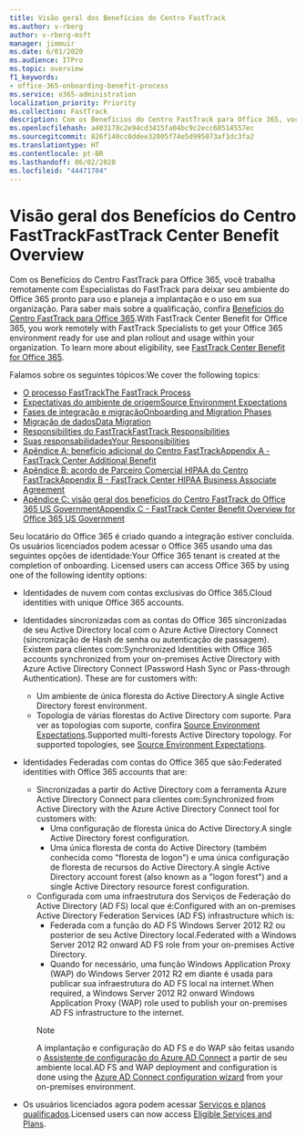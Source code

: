 ```yaml
---
title: Visão geral dos Benefícios do Centro FastTrack
ms.author: v-rberg
author: v-rberg-msft
manager: jimmuir
ms.date: 6/01/2020
ms.audience: ITPro
ms.topic: overview
f1_keywords:
- office-365-onboarding-benefit-process
ms.service: o365-administration
localization_priority: Priority
ms.collection: FastTrack
description: Com os Benefícios do Centro FastTrack para Office 365, você trabalha remotamente com Especialistas do FastTrack para deixar seu ambiente do Office 365 pronto para uso e planeja a implantação e o uso em sua organização. Para saber mais sobre a qualificação, confira Benefícios do Centro FastTrack para Office 365.
ms.openlocfilehash: a403178c2e94cd3415fa04bc9c2ecc68514557ec
ms.sourcegitcommit: 826f140cc0ddee32005f74e5d995073af1dc3fa2
ms.translationtype: HT
ms.contentlocale: pt-BR
ms.lasthandoff: 06/02/2020
ms.locfileid: "44471704"
---
```

# <a name="fasttrack-center-benefit-overview"></a><span data-ttu-id="2df7d-104">Visão geral dos Benefícios do Centro FastTrack</span><span class="sxs-lookup"><span data-stu-id="2df7d-104">FastTrack Center Benefit Overview</span></span>

<span data-ttu-id="2df7d-p102">Com os Benefícios do Centro FastTrack para Office 365, você trabalha remotamente com Especialistas do FastTrack para deixar seu ambiente do Office 365 pronto para uso e planeja a implantação e o uso em sua organização. Para saber mais sobre a qualificação, confira [Benefícios do Centro FastTrack para Office 365](O365-fasttrack-benefit-for-office-365.md).</span><span class="sxs-lookup"><span data-stu-id="2df7d-p102">With FastTrack Center Benefit for Office 365, you work remotely with FastTrack Specialists to get your Office 365 environment ready for use and plan rollout and usage within your organization. To learn more about eligibility, see [FastTrack Center Benefit for Office 365](O365-fasttrack-benefit-for-office-365.md).</span></span>
  
<span data-ttu-id="2df7d-107">Falamos sobre os seguintes tópicos:</span><span class="sxs-lookup"><span data-stu-id="2df7d-107">We cover the following topics:</span></span>
- [<span data-ttu-id="2df7d-108">O processo FastTrack</span><span class="sxs-lookup"><span data-stu-id="2df7d-108">The FastTrack Process</span></span>](O365-fasttrack-process.md) 
- [<span data-ttu-id="2df7d-109">Expectativas do ambiente de origem</span><span class="sxs-lookup"><span data-stu-id="2df7d-109">Source Environment Expectations</span></span>](O365-source-environment-expectations.md)
- [<span data-ttu-id="2df7d-110">Fases de integração e migração</span><span class="sxs-lookup"><span data-stu-id="2df7d-110">Onboarding and Migration Phases</span></span>](O365-onboarding-and-migration.md)
- [<span data-ttu-id="2df7d-111">Migração de dados</span><span class="sxs-lookup"><span data-stu-id="2df7d-111">Data Migration</span></span>](O365-data-migration.md)
- [<span data-ttu-id="2df7d-112">Responsibilities do FastTrack</span><span class="sxs-lookup"><span data-stu-id="2df7d-112">FastTrack Responsibilities</span></span>](O365-fasttrack-responsibilities.md)
- [<span data-ttu-id="2df7d-113">Suas responsabilidades</span><span class="sxs-lookup"><span data-stu-id="2df7d-113">Your Responsibilities</span></span>](O365-your-responsibilities.md) 
- [<span data-ttu-id="2df7d-114">Apêndice A: benefício adicional do Centro FastTrack</span><span class="sxs-lookup"><span data-stu-id="2df7d-114">Appendix A - FastTrack Center Additional Benefit</span></span>](O365-fasttrack-additional-benefits.md)
- [<span data-ttu-id="2df7d-115">Apêndice B: acordo de Parceiro Comercial HIPAA do Centro FastTrack</span><span class="sxs-lookup"><span data-stu-id="2df7d-115">Appendix B - FastTrack Center HIPAA Business Associate Agreement</span></span>](O365-hipaa-business-associate-agreement.md)
- [<span data-ttu-id="2df7d-116">Apêndice C: visão geral dos benefícios do Centro FastTrack do Office 365 US Government</span><span class="sxs-lookup"><span data-stu-id="2df7d-116">Appendix C - FastTrack Center Benefit Overview for Office 365 US Government</span></span>](US-Gov-appendix-overview.md)
    
<span data-ttu-id="2df7d-p103">Seu locatário do Office 365 é criado quando a integração estiver concluída. Os usuários licenciados podem acessar o Office 365 usando uma das seguintes opções de identidade:</span><span class="sxs-lookup"><span data-stu-id="2df7d-p103">Your Office 365 tenant is created at the completion of onboarding. Licensed users can access Office 365 by using one of the following identity options:</span></span>
- <span data-ttu-id="2df7d-119">Identidades de nuvem com contas exclusivas do Office 365.</span><span class="sxs-lookup"><span data-stu-id="2df7d-119">Cloud identities with unique Office 365 accounts.</span></span>
- <span data-ttu-id="2df7d-p104">Identidades sincronizadas com as contas do Office 365 sincronizadas de seu Active Directory local com o Azure Active Directory Connect (sincronização de Hash de senha ou autenticação de passagem). Existem para clientes com:</span><span class="sxs-lookup"><span data-stu-id="2df7d-p104">Synchronized Identities with Office 365 accounts synchronized from your on-premises Active Directory with Azure Active Directory Connect (Password Hash Sync or Pass-through Authentication). These are for customers with:</span></span>
  - <span data-ttu-id="2df7d-122">Um ambiente de única floresta do Active Directory.</span><span class="sxs-lookup"><span data-stu-id="2df7d-122">A single Active Directory forest environment.</span></span>
  - <span data-ttu-id="2df7d-p105">Topologia de várias florestas do Active Directory com suporte. Para ver as topologias com suporte, confira [Source Environment Expectations](O365-source-environment-expectations.md).</span><span class="sxs-lookup"><span data-stu-id="2df7d-p105">Supported multi-forests Active Directory topology. For supported topologies, see [Source Environment Expectations](O365-source-environment-expectations.md).</span></span>
- <span data-ttu-id="2df7d-125">Identidades Federadas com contas do Office 365 que são:</span><span class="sxs-lookup"><span data-stu-id="2df7d-125">Federated identities with Office 365 accounts that are:</span></span>
  - <span data-ttu-id="2df7d-126">Sincronizadas a partir do Active Directory com a ferramenta Azure Active Directory Connect para clientes com:</span><span class="sxs-lookup"><span data-stu-id="2df7d-126">Synchronized from Active Directory with the Azure Active Directory Connect tool for customers with:</span></span>
      - <span data-ttu-id="2df7d-127">Uma configuração de floresta única do Active Directory.</span><span class="sxs-lookup"><span data-stu-id="2df7d-127">A single Active Directory forest configuration.</span></span>
      - <span data-ttu-id="2df7d-128">Uma única floresta de conta do Active Directory (também conhecida como "floresta de logon") e uma única configuração de floresta de recursos do Active Directory.</span><span class="sxs-lookup"><span data-stu-id="2df7d-128">A single Active Directory account forest (also known as a "logon forest") and a single Active Directory resource forest configuration.</span></span>
  - <span data-ttu-id="2df7d-129">Configurada com uma infraestrutura dos Serviços de Federação do Active Directory (AD FS) local que é:</span><span class="sxs-lookup"><span data-stu-id="2df7d-129">Configured with an on-premises Active Directory Federation Services (AD FS) infrastructure which is:</span></span>
      - <span data-ttu-id="2df7d-130">Federada com a função do AD FS Windows Server 2012 R2 ou posterior de seu Active Directory local.</span><span class="sxs-lookup"><span data-stu-id="2df7d-130">Federated with a Windows Server 2012 R2 onward AD FS role from your on-premises Active Directory.</span></span>
      - <span data-ttu-id="2df7d-131">Quando for necessário, uma função Windows Application Proxy (WAP) do Windows Server 2012 R2 em diante é usada para publicar sua infraestrutura do AD FS local na internet.</span><span class="sxs-lookup"><span data-stu-id="2df7d-131">When required, a Windows Server 2012 R2 onward Windows Application Proxy (WAP) role used to publish your on-premises AD FS infrastructure to the internet.</span></span>
    > [!NOTE]
    > <span data-ttu-id="2df7d-132">A implantação e configuração do AD FS e do WAP são feitas usando o [Assistente de configuração do Azure AD Connect](https://go.microsoft.com/fwlink/?linkid=844794) a partir de seu ambiente local.</span><span class="sxs-lookup"><span data-stu-id="2df7d-132">AD FS and WAP deployment and configuration is done using the [Azure AD Connect configuration wizard](https://go.microsoft.com/fwlink/?linkid=844794) from your on-premises environment.</span></span> 
  
- <span data-ttu-id="2df7d-133">Os usuários licenciados agora podem acessar [Serviços e planos qualificados](M365-eligible-services-and-plans.md).</span><span class="sxs-lookup"><span data-stu-id="2df7d-133">Licensed users can now access [Eligible Services and Plans](M365-eligible-services-and-plans.md).</span></span>

